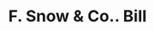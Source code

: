 ---
doi: 10.7916/D8Z90QCF
date_other: '1860'
date_other_textual: 1860-1869
form: printed ephemera
genre:
- Invoices
name:
- F. Snow & Co.
object_in_context_url: https://biggert.cul.columbia.edu/items/view/ave_biggert_00377
subject_hierarchical_geographic:
- Boston, Massachusetts, United States
subject_name:
- F. Snow & Co.
title: F. Snow & Co.. Bill
sort_title: F. Snow & Co.. Bill
call_number: ave_biggert_00377
coordinates:
- 42.35805555555556,-71.06361111111111
pid: ave_biggert_00377
identifiers: ave_biggert_00377
thumbnail: https://derivativo-2.library.columbia.edu/iiif/2/ldpd:344062/full/!256,256/0/native.jpg
permalink: /biggert/ave_biggert_00377/
layout: iiif-image-page
---